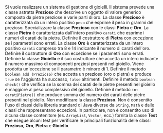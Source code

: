 Si vuole realizzare un sistema di gestione di gioielli. 
Il sistema prevede una classe astratta **Prezioso** che descrive un oggetto di valore generico composto da pietre preziose e varie parti di oro. 
La classe **Prezioso** è caratterizzata da un intero positivo `peso` che esprime il peso in grammi del prezioso. 
Specializzare la classe **Prezioso** con le classi **Pietra** e **Oro**. 
La classe **Pietra** è caratterizzata dall'intero positivo `carati` che esprime i numeri di carati della pietra. 
Definire il costruttore di **Pietra** con eccezione se i parametri sono errati. 
La classe **Oro** è caratterizzata da un intero positivo `carati` compreso tra 8 e 14 indicante il numero di carati dell'oro. 
Definire il costruttore di **Oro** con eccezione se i parametri sono errati. 
Definire la classe **Gioiello** e il suo costruttore che accetta un intero indicante il numero massimo di componenti preziosi presenti nel gioiello. 
Viene prodotta un'eccezione se il parametro è minore di 1. 
Definire il metodo `boolean add (Prezioso)` che accetta un prezioso (oro o pietra) e produce `true` se l'aggiunta ha successo, `false` altrimenti.
Definire il metodo `boolean check()` che verifica se la somma dei carati delle pietre presenti nel gioiello è maggiore al peso complessivo del gioiello. 
Definire il metodo `int caratiPietre()` che produce somma del numero dei carati delle pietre presenti nel gioiello. Non modificare la classe **Prezioso**.
Non è consentito l'uso di classi della libreria standard di Java diverse da `String`, `Math` e dalle classi che rappresentano eccezioni. 
In particolare, non è consentito uso di alcuna classe contenitore (es. `ArrayList`, `Vector`, ecc.) fornita la classe **Test** che esegue alcuni test per verificare le principali funzionalità delle classi **Prezioso**, **Oro**, **Pietra** e **Gioiello**.